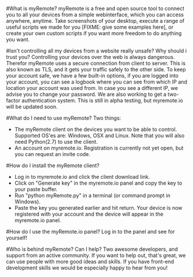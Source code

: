#What is myRemote?
myRemote is a free and open source tool to connect you to all your devices from a simple webinterface, which you can access anywhere, anytime. Take screenshots of your desktop, execute a range of useful scripts we made for you [FIXME: give some examples here], or create your own custom scripts if you want more freedom to do anything you want. 

#Isn't controlling all my devices from a website really unsafe? Why should i trust you?
Controlling your devices over the web is always dangerous. Therefor myRemote uses a secure connection from client to server. This is also known as TLS, and it gets your traffic safely to the other side. 
To keep your account safe, we have a few built-in options, if you are logged into your account, you can see a logbook where you can see from which IP and location your account was used from. In case you see a different IP, we advise you to change your password.
We are also working to get a two-factor authentication system. This is still in alpha testing, but myremote.io will be updated soon.

#What do I need to use myRemote?
Two things:
- The myRemote client on the devices you want to be able to control. Supported OS'es are: Windows, OSX and Linux. Note that you will also need Python(2.7) to use the client.
- An account on myremote.io. Registration is currently not yet open, but you can request an invite code.

#How do I install the myRemote client?
- Log in to myremote.io and click the client download link.
- Click on "Generate key" in the myremote.io panel and copy the key to your paste buffer.
- Run "python myRemote.py" in a terminal (or command prompt in Windows).
- Paste the key you generated earlier and hit return. Your device is now registered with your account and the device will appear in the myremote.io panel.

#How do I use the myRemote.io panel?
Log in to the panel and see for yourself!

#Who is behind myRemote? Can I help?
Two awesome developers, and support from an active community. If you want to help out, that's great, we can use people with more good ideas and skills. If you have front-end development skills we would be especially happy to hear from you!

